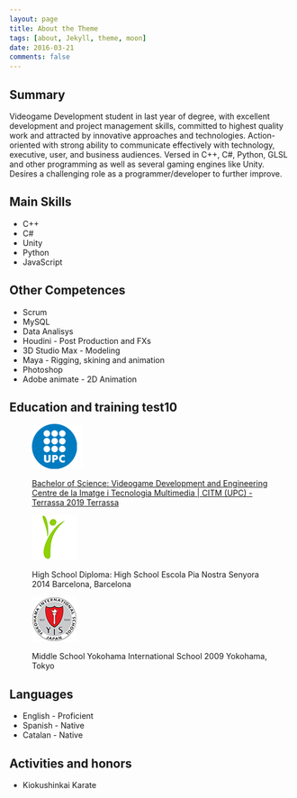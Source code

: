 ```yaml
---
layout: page
title: About the Theme
tags: [about, Jekyll, theme, moon]
date: 2016-03-21
comments: false
---
```


## Summary
Videogame Development student in last year of degree, with excellent development and project management skills, committed to highest quality work and attracted by innovative approaches and technologies. Action-oriented with strong ability to communicate effectively with technology, executive, user, and business audiences.
Versed in C++, C#, Python, GLSL and other programming as well as several gaming engines like Unity. Desires a challenging role as a programmer/developer to further improve.

## Main Skills
* C++
* C#
* Unity
* Python
* JavaScript

## Other Competences
* Scrum
* MySQL
* Data Analisys
* Houdini - Post Production and FXs
* 3D Studio Max - Modeling
* Maya - Rigging, skining and animation
* Photoshop
* Adobe animate - 2D Animation

## Education and training test10

<figure>
	<a href="../assets/img/UPC.png">
        <img src="../assets/img/UPC.png">
        <p>
        Bachelor of Science: Videogame Development and Engineering
        Centre de la Imatge i Tecnologia Multimedia | CITM (UPC) - Terrassa 2019
        Terrassa
        </p>
    </a>    
</figure>

<figure>
	<a href="../assets/img/PIA.png"><img src="../assets/img/PIA.png"></a>
    <p>
    High School Diploma: High School
    Escola Pia Nostra Senyora 2014
    Barcelona, Barcelona
    </p>
</figure>

<figure>
	<a href="../assets/img/YIS.png"><img src="../assets/img/YIS.png"></a>
    <p>
    Middle School
    Yokohama International School 2009
    Yokohama, Tokyo
    </p>
</figure>


## Languages
* English - Proficient
* Spanish - Native
* Catalan - Native

## Activities and honors
* Kiokushinkai Karate
